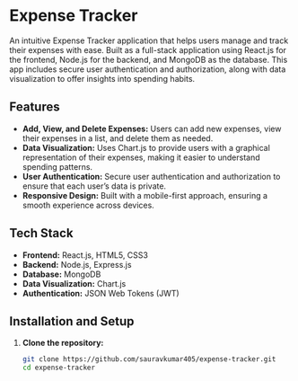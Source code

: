 # Expense Tracker

An intuitive Expense Tracker application that helps users manage and track their expenses with ease. Built as a full-stack application using React.js for the frontend, Node.js for the backend, and MongoDB as the database. This app includes secure user authentication and authorization, along with data visualization to offer insights into spending habits.

## Features

- **Add, View, and Delete Expenses:** Users can add new expenses, view their expenses in a list, and delete them as needed.
- **Data Visualization:** Uses Chart.js to provide users with a graphical representation of their expenses, making it easier to understand spending patterns.
- **User Authentication:** Secure user authentication and authorization to ensure that each user’s data is private.
- **Responsive Design:** Built with a mobile-first approach, ensuring a smooth experience across devices.

## Tech Stack

- **Frontend:** React.js, HTML5, CSS3
- **Backend:** Node.js, Express.js
- **Database:** MongoDB
- **Data Visualization:** Chart.js
- **Authentication:** JSON Web Tokens (JWT)

## Installation and Setup

1. **Clone the repository:**
   ```bash
   git clone https://github.com/sauravkumar405/expense-tracker.git
   cd expense-tracker
